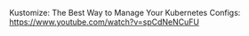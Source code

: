 Kustomize: The Best Way to Manage Your Kubernetes Configs: https://www.youtube.com/watch?v=spCdNeNCuFU
